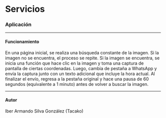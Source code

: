 Servicios
=
### Aplicación

---
#### Funcionamiento
En una página inicial, se realiza una búsqueda constante de la imagen. Si la imagen no se encuentra, el proceso se repite. Si la imagen se encuentra, se inicia una función que hace clic en la imagen y toma una captura de pantalla de ciertas coordenadas. Luego, cambia de pestaña a WhatsApp y envía la captura junto con un texto adicional que incluye la hora actual. Al finalizar el envío, regresa a la pestaña original y hace una pausa de 60 segundos (equivalente a 1 minuto) antes de volver a buscar la imagen.

---
#### Autor
Iber Armando Silva González (Tacako)
